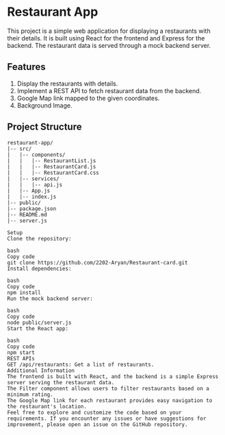 # Restaurant App

This project is a simple web application for displaying a restaurants with their details. It is built using React for the frontend and Express for the backend. The restaurant data is served through a mock backend server.

## Features

1. Display the restaurants with details.
2. Implement a REST API to fetch restaurant data from the backend.
3. Google Map link mapped to the given coordinates.
4. Background Image.

## Project Structure

```plaintext
restaurant-app/
|-- src/
|   |-- components/
|   |   |-- RestaurantList.js
|   |   |-- RestaurantCard.js
|   |   |-- RestaurantCard.css
|   |-- services/
|   |   |-- api.js
|   |-- App.js
|   |-- index.js
|-- public/
|-- package.json
|-- README.md
|-- server.js

Setup
Clone the repository:

bash
Copy code
git clone https://github.com/2202-Aryan/Restaurant-card.git
Install dependencies:

bash
Copy code
npm install
Run the mock backend server:

bash
Copy code
node public/server.js
Start the React app:

bash
Copy code
npm start
REST APIs
GET /api/restaurants: Get a list of restaurants.
Additional Information
The frontend is built with React, and the backend is a simple Express server serving the restaurant data.
The Filter component allows users to filter restaurants based on a minimum rating.
The Google Map link for each restaurant provides easy navigation to the restaurant's location.
Feel free to explore and customize the code based on your requirements. If you encounter any issues or have suggestions for improvement, please open an issue on the GitHub repository.


